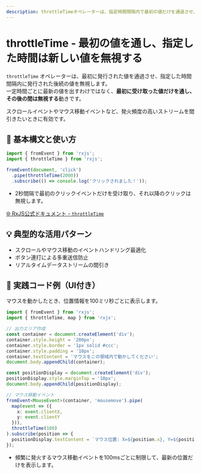 ```yaml
---
description: throttleTimeオペレーターは、指定時間間隔内で最初の値だけを通過させ、それ以降の値を無視することで高頻度イベントを効率的に間引きます。スクロールやマウス移動などのリアルタイムイベント最適化に最適です。
---
```


# throttleTime - 最初の値を通し、指定した時間は新しい値を無視する

`throttleTime` オペレーターは、最初に発行された値を通過させ、指定した時間間隔内に発行された後続の値を無視します。  
一定時間ごとに最新の値を出すわけではなく、**最初に受け取った値だけを通し、その後の間は無視する**動きです。

スクロールイベントやマウス移動イベントなど、発火頻度の高いストリームを間引きたいときに有効です。
 

## 🔰 基本構文と使い方

```ts
import { fromEvent } from 'rxjs';
import { throttleTime } from 'rxjs';

fromEvent(document, 'click')
  .pipe(throttleTime(2000))
  .subscribe(() => console.log('クリックされました！'));

```

- 2秒間隔で最初のクリックイベントだけを受け取り、それ以降のクリックは無視します。

[🌐 RxJS公式ドキュメント - `throttleTime`](https://rxjs.dev/api/operators/throttleTime)
 

## 💡 典型的な活用パターン

- スクロールやマウス移動のイベントハンドリング最適化
- ボタン連打による多重送信防止
- リアルタイムデータストリームの間引き
 

## 🧠 実践コード例（UI付き）

マウスを動かしたとき、位置情報を100ミリ秒ごとに表示します。

```ts
import { fromEvent } from 'rxjs';
import { throttleTime, map } from 'rxjs';

// 出力エリア作成
const container = document.createElement('div');
container.style.height = '200px';
container.style.border = '1px solid #ccc';
container.style.padding = '10px';
container.textContent = 'マウスをこの領域内で動かしてください';
document.body.appendChild(container);

const positionDisplay = document.createElement('div');
positionDisplay.style.marginTop = '10px';
document.body.appendChild(positionDisplay);

// マウス移動イベント
fromEvent<MouseEvent>(container, 'mousemove').pipe(
  map(event => ({
    x: event.clientX,
    y: event.clientY
  })),
  throttleTime(100)
).subscribe(position => {
  positionDisplay.textContent = `マウス位置: X=${position.x}, Y=${position.y}`;
});
```

- 頻繁に発火するマウス移動イベントを100msごとに制限して、最新の位置だけを表示します。
 
